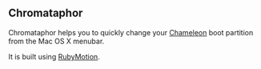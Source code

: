 ## Chromataphor

Chromataphor helps you to quickly change your [Chameleon](http://chameleon.osx86.hu/) boot partition from the Mac OS X menubar.

It is built using [RubyMotion](http://www.rubymotion.com/).
